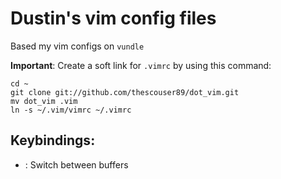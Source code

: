 Dustin's vim config files
===========================

Based my vim configs on `vundle`

**Important**: Create a soft link for `.vimrc` by using this command:

    cd ~
    git clone git://github.com/thescouser89/dot_vim.git
    mv dot_vim .vim
    ln -s ~/.vim/vimrc ~/.vimrc


Keybindings:
------------

* <C-t>: Switch between buffers
